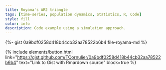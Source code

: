 ```yaml
---
title: Royama's AR2 triangle
tags: [time-series, population dynamics, Statistics, R, Code]
style: fill
color: info
description: Code example using a simulation approach.
---
```



{%- gist 0a9bdf0258d418b44cb32aa78522b6b4 file-royama-md %}


{% include elements/button.html link="https://gist.github.com/TCornulier/0a9bdf0258d418b44cb32aa78522b6b4" text="Link to Gist with Rmardown source" block=true %}
